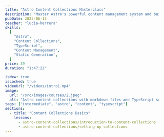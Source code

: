 ```yaml
---
title: "Astro Content Collections Masterclass"
description: "Master Astro's powerful content management system and build scalable, type-safe content-driven websites."
pubDate: 2025-06-15
teacher: "lucia-herrera"
skills:
  [
    "Astro",
    "Content Collections",
    "TypeScript",
    "Content Management",
    "Static Generation",
  ]
price: 39
duration: "1:47:22"

isNew: true
isLocked: true
videoUrl: "/videos/intro1.mp4"
image:
  url: "/src/images/courses/2.jpeg"
  alt: "Astro content collections with markdown files and TypeScript schemas"
tags: ["intermediate", "astro", "content", "typescript"]
sections:
  - title: "Content Collections Basics"
    lessons:
      - astro-content-collections/introduction-to-content-collections
      - astro-content-collections/setting-up-collections
---
```

